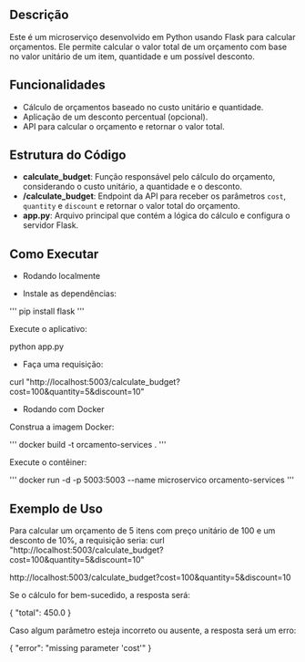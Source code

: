 ## Descrição

Este é um microserviço desenvolvido em Python usando Flask para calcular orçamentos. Ele permite calcular o valor total de um orçamento com base no valor unitário de um item, quantidade e um possível desconto.


## Funcionalidades

- Cálculo de orçamentos baseado no custo unitário e quantidade.
- Aplicação de um desconto percentual (opcional).
- API para calcular o orçamento e retornar o valor total.

## Estrutura do Código

- **calculate_budget**: Função responsável pelo cálculo do orçamento, considerando o custo unitário, a quantidade e o desconto.
- **/calculate_budget**: Endpoint da API para receber os parâmetros `cost`, `quantity` e `discount` e retornar o valor total do orçamento.
- **app.py**: Arquivo principal que contém a lógica do cálculo e configura o servidor Flask.

## Como Executar

- Rodando localmente

- Instale as dependências:

'''
pip install flask
'''

Execute o aplicativo:

python app.py

- Faça uma requisição:

curl "http://localhost:5003/calculate_budget?cost=100&quantity=5&discount=10"

- Rodando com Docker

Construa a imagem Docker:

'''
docker build -t orcamento-services .
'''

Execute o contêiner:

'''
docker run -d -p 5003:5003 --name microservico orcamento-services
'''

## Exemplo de Uso

Para calcular um orçamento de 5 itens com preço unitário de 100 e um desconto de 10%, a requisição seria:
curl "http://localhost:5003/calculate_budget?cost=100&quantity=5&discount=10"

http://localhost:5003/calculate_budget?cost=100&quantity=5&discount=10


Se o cálculo for bem-sucedido, a resposta será:

{
  "total": 450.0
}

Caso algum parâmetro esteja incorreto ou ausente, a resposta será um erro:

{
  "error": "missing parameter 'cost'"
}